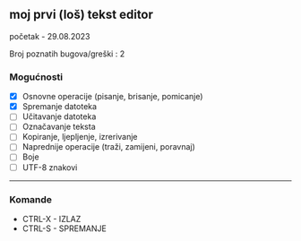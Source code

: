 moj prvi (loš) tekst editor
---
početak - 29.08.2023

Broj poznatih bugova/greški : 2
### Mogućnosti
- [x] Osnovne operacije (pisanje, brisanje, pomicanje)
- [x] Spremanje datoteka
- [ ] Učitavanje datoteka
- [ ] Označavanje teksta
- [ ] Kopiranje, ljepljenje, izrerivanje
- [ ] Naprednije operacije (traži, zamijeni, poravnaj)
- [ ] Boje
- [ ] UTF-8 znakovi

---
### Komande
- CTRL-X - IZLAZ
- CTRL-S - SPREMANJE
